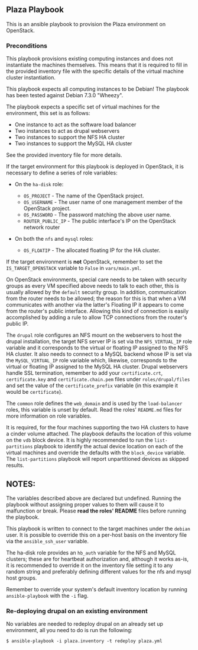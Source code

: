 ## Plaza Playbook
This is an ansible playbook to provision the Plaza environment on OpenStack.

### Preconditions
This playbook provisions existing computing instances and does not instantiate the machines themselves. This means that it is required to fill in the provided inventory file with the specific details of the virtual machine cluster instantiation.

This playbook expects all computing instances to be Debian! The playbook has been tested against Debian 7.3.0 "Wheezy".

The playbook expects a specific set of virtual machines for the environment, this set is as follows:

  - One instance to act as the software load balancer
  - Two instances to act as drupal webservers
  - Two instances to support the NFS HA cluster
  - Two instances to support the MySQL HA cluster

See the provided inventory file for more details.

If the target environment for this playbook is deployed in OpenStack, it is necessary to define a series of role variables:

  - On the `ha-disk` role:
    + `OS_PROJECT` - The name of the OpenStack project.
    + `OS_USERNAME` - The user name of one management member of the OpenStack project.
    + `OS_PASSWORD` - The password matching the above user name.
    + `ROUTER_PUBLIC_IP` - The public interface's IP on the OpenStack network router

  - On both the `nfs` and `mysql` roles:
    + `OS_FLOATIP` - The allocated floating IP for the HA cluster.

If the target environment is **not** OpenStack, remember to set the `IS_TARGET_OPENSTACK` variable to `False` in `vars/main.yml`.

On OpenStack environments, special care needs to be taken with security groups as every VM specified above needs to talk to each other, this is usually allowed by the `default` security group. In addition, communication from the router needs to be allowed; the reason for this is that when a VM communicates with another via the latter's Floating IP it appears to come from the router's public interface. Allowing this kind of connection is easily accomplished by adding a rule to allow TCP connections from the router's public IP.

The `drupal` role configures an NFS mount on the webservers to host the drupal installation, the target NFS server IP is set via the `NFS_VIRTUAL_IP` role variable and it corresponds to the virtual or floating IP assigned to the NFS HA cluster. It also needs to connect to a MySQL backend whose IP is set via the `MySQL_VIRTUAL_IP` role variable which, likewise, corresponds to the virtual or floating IP assigned to the MySQL HA cluster.
Drupal webservers handle SSL termination, remember to add your `certificate.crt`, `certificate.key` and `certificate.chain.pem` files under `roles/drupal/files` and set the value of the `certificate_prefix` variable (in this example it would be `certificate`).

The `common` role defines the `web_domain` and is used by the `load-balancer` roles, this variable is unset by default. Read the roles' `README.md` files for more information on role variables.

It is required, for the four machines supporting the two HA clusters to have a cinder volume attached. The playbook defaults the location of this volume on the `vdb` block device. It is highly recommended to run the `list-partitions` playbook to identify the actual device location on each of the virtual machines and override the defaults with the `block_device` variable. The `list-partitions` playbook will report unpartitioned devices as skipped results.

## NOTES:
The variables described above are declared but undefined. Running the playbook without assigning proper values to them will cause it to malfunction or break. Please **read the roles' README** files before running the playbook.

This playbook is written to connect to the target machines under the `debian` user. It is possible to override this on a per-host basis on the inventory file via the `ansible_ssh_user` variable.

The ha-disk role provides an `hb_auth` variable for the NFS and MySQL clusters; these are for heartbeat authorization and, although it works as-is, it is recommended to override it on the inventory file setting it to any random string and preferably defining different values for the nfs and mysql host groups.

Remember to override your system's default inventory location by running `ansible-playbook` with the `-i` flag.

### Re-deploying drupal on an existing environment
No variables are needed to redeploy drupal on an already set up environment, all you need to do is run the following:

```
$ ansible-playbook -i plaza.inventory -t redeploy plaza.yml
```
